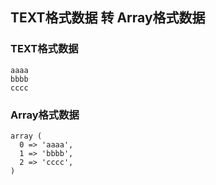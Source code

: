 ## TEXT格式数据 转 Array格式数据


### TEXT格式数据
```
aaaa
bbbb
cccc
```

### Array格式数据
```
array (
  0 => 'aaaa',
  1 => 'bbbb',
  2 => 'cccc',
)
```